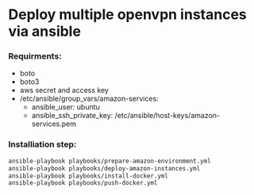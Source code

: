 # Deploy multiple openvpn instances via ansible


### Requirments:
  - boto
  - boto3
  - aws secret and access key
  - /etc/ansible/group_vars/amazon-services:
    - ansible_user: ubuntu
    - ansible_ssh_private_key: /etc/ansible/host-keys/amazon-services.pem

### Installiation step:
```sh
ansible-playbook playbooks/prepare-amazon-environment.yml
ansible-playbook playbooks/deploy-amazon-instances.yml
ansible-playbook playbooks/install-docker.yml
ansible-playbook playbooks/push-docker.yml
```
